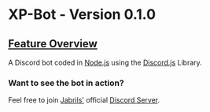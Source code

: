 # XP-Bot - Version 0.1.0
## [Feature Overview](https://jabrils-discord-server.github.io/XP-Bot/)
A Discord bot coded in [Node.js](https://github.com/nodejs/node) using the [Discord.js](https://github.com/discordjs/discord.js) Library. 

### Want to see the bot in action?
Feel free to join [Jabrils'](https://www.youtube.com/channel/UCQALLeQPoZdZC4JNUboVEUg) official [Discord Server](https://www.discord.gg/qQ9QUXq).
